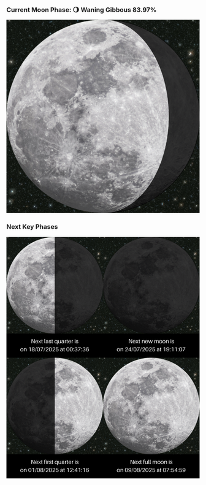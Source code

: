 ### Current Moon Phase: 🌖 Waning Gibbous 83.97%
![Moon Phase](moonphase.png)
### Next Key Phases
![Gallery](gallery.png)